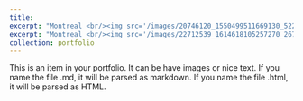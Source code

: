 ```yaml
---
title: 
excerpt: "Montreal <br/><img src='/images/20746120_1550499511669130_522481489653786699_o.jpg'>"
excerpt: "Montreal <br/><img src='/images/22712539_1614618105257270_2675702741309820318_o.jpg'>"
collection: portfolio
---
```


This is an item in your portfolio. It can be have images or nice text. If you name the file .md, it will be parsed as markdown. If you name the file .html, it will be parsed as HTML. 
